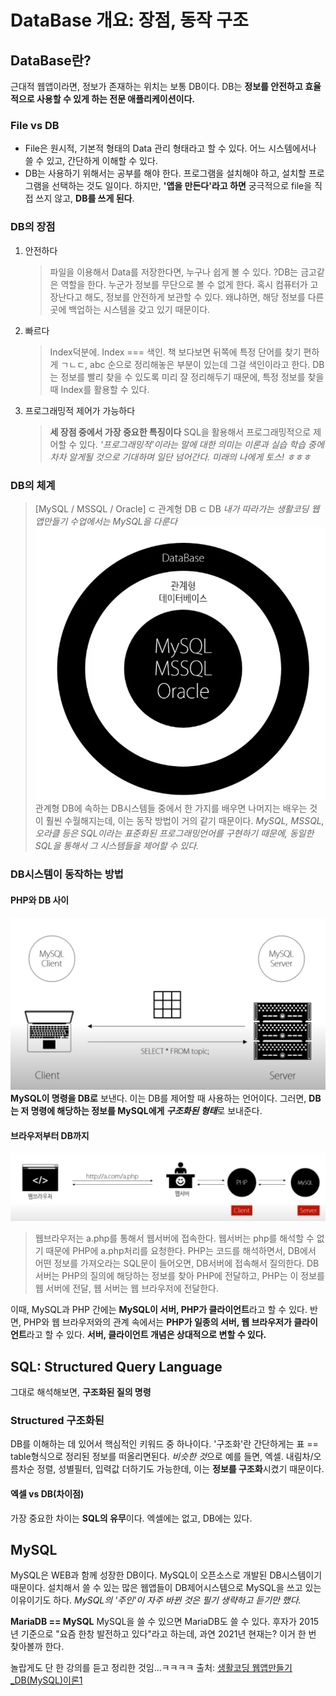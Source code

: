 # DataBase 개요: 장점, 동작 구조

## DataBase란?
근대적 웹앱이라면, 정보가 존재하는 위치는 보통 DB이다. DB는 **정보를 안전하고 효율적으로 사용할 수 있게 하는 전문 애플리케이션이다.**

### File vs DB
* File은 원시적, 기본적 형태의 Data 관리 형태라고 할 수 있다. 어느 시스템에서나 쓸 수 있고, 간단하게 이해할 수 있다.
* DB는 사용하기 위해서는 공부를 해야 한다. 프로그램을 설치해야 하고, 설치할 프로그램을 선택하는 것도 일이다.
하지만,
**'앱을 만든다'라고 하면** 궁극적으로 file을 직접 쓰지 않고, **DB를 쓰게 된다**.

### DB의 장점
1. 안전하다
    > 파일을 이용해서 Data를 저장한다면, 누구나 쉽게 볼 수 있다. ?DB는 금고같은 역할을 한다. 누군가 정보를 무단으로 볼 수 없게 한다. 혹시 컴퓨터가 고장난다고 해도, 정보를 안전하게 보관할 수 있다. 왜냐하면, 해당 정보를 다른 곳에 백업하는 시스템을 갖고 있기 때문이다.
2. 빠르다
    > Index덕분에. Index === 색인. 책 보다보면 뒤쪽에 특정 단어를 찾기 편하게 ㄱㄴㄷ, abc 순으로 정리해놓은 부분이 있는데 그걸 색인이라고 한다.
    DB는 정보를 빨리 찾을 수 있도록 미리 잘 정리해두기 때문에, 특정 정보를 찾을 때 Index를 활용할 수 있다.
3. 프로그래밍적 제어가 가능하다
    >**세 장점 중에서 가장 중요한 특징이다**
    SQL을 활용해서 프로그래밍적으로 제어할 수 있다.
    *'프로그래밍적'이라는 말에 대한 의미는 이론과 실습 학습 중에 차차 알게될 것으로 기대하며 일단 넘어간다. 미래의 나에게 토스! ㅎㅎㅎ*

### DB의 체계
> [MySQL / MSSQL / Oracle] ⊂ 관계형 DB ⊂ DB
*내가 따라가는 생활코딩 웹앱만들기 수업에서는 MySQL을 다룬다*
![DB system](https://raw.githubusercontent.com/ShinAhYoung21/TIL/04b8b3f5c8a5bf427608cd0ede7458e4f4c396e6/img/DBsys.PNG?raw=true)
관계형 DB에 속하는 DB시스템들 중에서 한 가지를 배우면 나머지는 배우는 것이 훨씬 수월해지는데, 이는 동작 방법이 거의 같기 때문이다.
*MySQL, MSSQL, 오라클 등은 SQL이라는 표준화된 프로그래밍언어를 구현하기 때문에, 동일한 SQL을 통해서 그 시스템들을 제어할 수 있다.*


### DB시스템이 동작하는 방법
#### PHP와 DB 사이
![DB and PHP](https://raw.githubusercontent.com/ShinAhYoung21/TIL/04b8b3f5c8a5bf427608cd0ede7458e4f4c396e6/img/DBandPHP.PNG?raw=true)
**MySQL이 명령을 DB로** 보낸다. 이는 DB를 제어할 때 사용하는 언어이다.
그러면, **DB는 저 명령에 해당하는 정보를 MySQL에게 *구조화된 형태***로 보내준다.

#### 브라우저부터 DB까지
![Browser to DB](https://raw.githubusercontent.com/ShinAhYoung21/TIL/04b8b3f5c8a5bf427608cd0ede7458e4f4c396e6/img/BrowserToDB_SC.PNG?raw=true)
> 웹브라우저는 a.php를 통해서 웹서버에 접속한다.
> 웹서버는 php를 해석할 수 없기 때문에 PHP에 a.php처리를 요청한다.
> PHP는 코드를 해석하면서, DB에서 어떤 정보를 가져오라는 SQL문이 들어오면, DB서버에 접속해서 질의한다.
> DB서버는 PHP의 질의에 해당하는 정보를 찾아 PHP에 전달하고,
> PHP는 이 정보를 웹 서버에 전달,
> 웹 서버는 웹 브라우저에 전달한다.

이때, MySQL과 PHP 간에는 **MySQL이 서버, PHP가 클라이언트**라고 할 수 있다.
반면, PHP와 웹 브라우저와의 관계 속에서는 **PHP가 일종의 서버, 웹 브라우저가 클라이언트**라고 할 수 있다.
**서버, 클라이언트 개념은 상대적으로 변할 수 있다.**


## SQL: Structured Query Language
그대로 해석해보면, **구조화된 질의 명령**

### Structured 구조화된
DB를 이해하는 데 있어서 핵심적인 키워드 중 하나이다.
'구조화'란 간단하게는 표 == table형식으로 정리된 정보를 떠올리면된다.
*비슷한 것*으로 예를 들면, 엑셀. 내림차/오름차순 정렬, 성별필터, 입력값 더하기도 가능한데, 이는 **정보를 구조화**시켰기 때문이다.

#### 엑셀 vs DB(차이점)
가장 중요한 차이는 **SQL의 유무**이다. 엑셀에는 없고, DB에는 있다.


## MySQL
MySQL은 WEB과 함께 성장한 DB이다. MySQL이 오픈소스로 개발된 DB시스템이기 때문이다. 설치해서 쓸 수 있는 많은 웹앱들이 DB제어시스템으로 MySQL을 쓰고 있는 이유이기도 하다.
*MySQL의 '주인'이 자주 바뀐 것은 필기 생략하고 듣기만 했다.*

**MariaDB == MySQL**
MySQL을 쓸 수 있으면 MariaDB도 쓸 수 있다. 후자가 2015년 기준으로 "요즘 한창 발전하고 있다"라고 하는데, 과연 2021년 현재는? 이거 한 번 찾아볼까 한다.


놀랍게도 단 한 강의를 듣고 정리한 것임...ㅋㅋㅋㅋ
출처: [생활코딩 웹앱만들기_DB(MySQL)이론1](https://youtu.be/GKlUJkvLd6c)